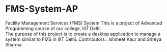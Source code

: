 # FMS-System-AP
Facility Management Services (FMS) System
This is a project of Advanced Programming course of our college, IIIT Delhi.  
The purpose of this project is to create a desktop application to manage a system similar
to FMS in IIIT Delhi.
Contributors : Ishmeet Kaur and Shreya Sharma
